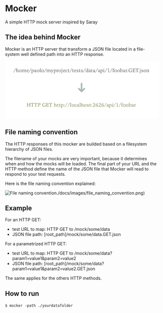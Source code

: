 # Mocker
A simple HTTP mock server inspired by Saray

## The idea behind Mocker

Mocker is an HTTP server that transform a JSON file located in a file-system well defined path
into an HTTP response.

![The idea behind mocker](./docs/images/idea_behind.png)

## File naming convention

The HTTP responses of this mocker are builded based on a filesystem hierarchy of JSON files.

The filename of your mocks are very important, because it determines when and how the mocks will be loaded.
The final part of your URL and the HTTP method define the name of the JSON file that Mocker will read to respond to your test requests.

Here is the file naming convention explained:

![File naming convention]()./docs/images/file_naming_convention.png)

## Example

For an HTTP GET:

- test URL to map: HTTP GET to /mock/some/data
- JSON file path: [root_path]/mock/some/data.GET.json

For a parametrized HTTP GET:

- test URL to map: HTTP GET to /mock/some/data?param1=value1&param2=value2
- JSON file path: [root_path]/mock/some/data?param1=value1&param2=value2.GET.json

The same applies for the others HTTP methods.

## How to run

`$ mocker -path ./yourdatafolder`
